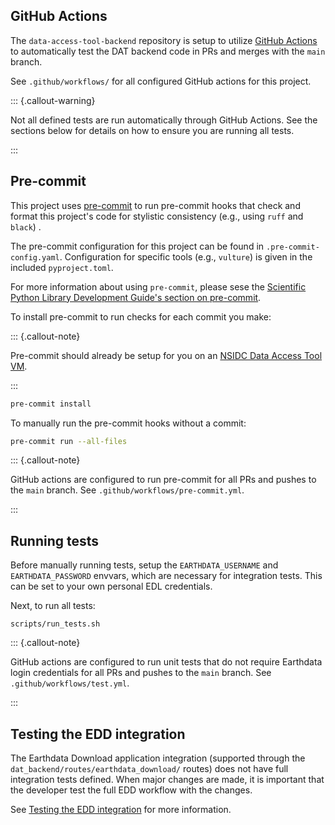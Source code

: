 ## GitHub Actions

The `data-access-tool-backend` repository is setup to utilize
[GitHub Actions](https://docs.github.com/en/actions) to automatically test the
DAT backend code in PRs and merges with the `main` branch.

See `.github/workflows/` for all configured GitHub actions for this project.

::: {.callout-warning}

Not all defined tests are run automatically through GitHub Actions. See the
sections below for details on how to ensure you are running all tests.

:::

## Pre-commit

This project uses [pre-commit](https://pre-commit.com/) to run pre-commit hooks
that check and format this project's code for stylistic consistency (e.g., using
`ruff` and `black`) .

The pre-commit configuration for this project can be found in
`.pre-commit-config.yaml`. Configuration for specific tools (e.g., `vulture`) is
given in the included `pyproject.toml`.

For more information about using `pre-commit`, please sese the
[Scientific Python Library Development Guide's section on pre-commit](https://learn.scientific-python.org/development/guides/gha-basic/#pre-commit).

To install pre-commit to run checks for each commit you make:

::: {.callout-note}

Pre-commit should already be setup for you on an
[NSIDC Data Access Tool VM](https://github.com/nsidc/data-access-tool-vm).

:::

```bash
pre-commit install
```

To manually run the pre-commit hooks without a commit:

```bash
pre-commit run --all-files
```

::: {.callout-note}

GitHub actions are configured to run pre-commit for all PRs and pushes to the
`main` branch. See `.github/workflows/pre-commit.yml`.

:::

## Running tests

Before manually running tests, setup the `EARTHDATA_USERNAME` and
`EARTHDATA_PASSWORD` envvars, which are necessary for integration tests. This
can be set to your own personal EDL credentials.

Next, to run all tests:

```
scripts/run_tests.sh
```

::: {.callout-note}

GitHub actions are configured to run unit tests that do not require Earthdata
login credentials for all PRs and pushes to the `main` branch. See
`.github/workflows/test.yml`.

:::

## Testing the EDD integration

The Earthdata Download application integration (supported through the
`dat_backend/routes/earthdata_download/` routes) does not have full integration
tests defined. When major changes are made, it is important that the developer
test the full EDD workflow with the changes.

See
[Testing the EDD integration](developing_with_edd.html#testing-the-edd-integration)
for more information.
